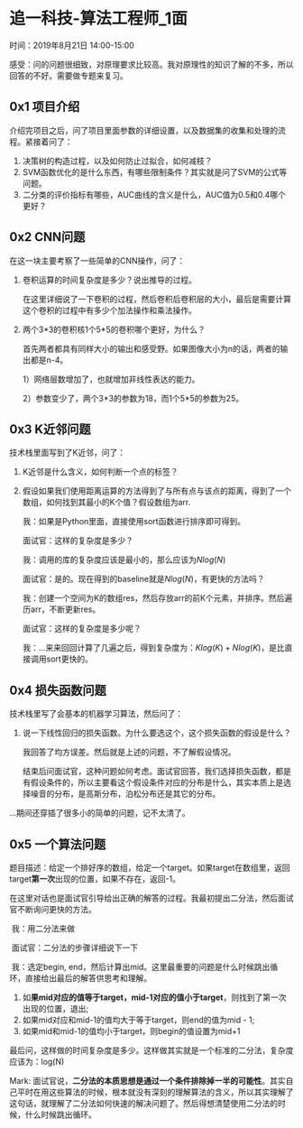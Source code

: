 # 追一科技-算法工程师_1面

时间：2019年8月21日 14:00-15:00

感受：问的问题很细致，对原理要求比较高。我对原理性的知识了解的不多，所以回答的不好。需要做专题来复习。

## 0x1 项目介绍

介绍完项目之后，问了项目里面参数的详细设置，以及数据集的收集和处理的流程。紧接着问了：

1. 决策树的构造过程，以及如何防止过拟合，如何减枝？
2. SVM函数优化的是什么东西，有哪些限制条件？其实就是问了SVM的公式等问题。
3. 二分类的评价指标有哪些，AUC曲线的含义是什么，AUC值为0.5和0.4哪个更好？

## 0x2 CNN问题

在这一块主要考察了一些简单的CNN操作，问了：

1. 卷积运算的时间复杂度是多少？说出推导的过程。

   在这里详细说了一下卷积的过程，然后卷积后卷积层的大小，最后是需要计算这个卷积的过程中有多少个加法操作和乘法操作。

2. 两个3\*3的卷积核1个5\*5的卷积哪个更好，为什么？

   首先两者都具有同样大小的输出和感受野。如果图像大小为n的话，两者的输出都是n-4。

   1）网络层数增加了，也就增加非线性表达的能力。

   2）参数变少了，两个3\*3的参数为18，而1个5\*5的参数为25。

   

## 0x3 K近邻问题

技术栈里面写到了K近邻，问了：

1. K近邻是什么含义，如何判断一个点的标签？

2. 假设如果我们使用距离运算的方法得到了与所有点与该点的距离，得到了一个数组，如何找到其最小的K个值？假设数组为arr.

   我：如果是Python里面，直接使用sort函数进行排序即可得到。

   面试官：这样的复杂度是多少？

   我：调用的库的复杂度应该是最小的，那么应该为$Nlog(N)$

   面试官：是的。现在得到的baseline就是$Nlog(N)$，有更快的方法吗？

   我：创建一个空间为K的数组res，然后存放arr的前K个元素，并排序。然后遍历arr，不断更新res。

   面试官：这样的复杂度是多少呢？

   我：...来来回回计算了几遍之后，得到复杂度为：$Klog(K) + Nlog(K)$，是比直接调用sort更快的。

   

## 0x4 损失函数问题

技术栈里写了会基本的机器学习算法，然后问了：

1. 说一下线性回归的损失函数。为什么要选这个，这个损失函数的假设是什么？

   我回答了均方误差。然后就是上述的问题，不了解假设情况。

   结束后问面试官，这种问题如何考虑。面试官回答，我们选择损失函数，都是有假设条件的，所以主要看这个假设条件对应的分布是什么，其实本质上是选择噪音的分布，是高斯分布，泊松分布还是其它的分布。

   

...期间还穿插了很多小的简单的问题，记不太清了。

## 0x5 一个算法问题

题目描述：给定一个排好序的数组，给定一个target。如果target在数组里，返回target**第一次**出现的位置，如果不存在，返回-1。

在这里对话也是面试官引导给出正确的解答的过程。我最初提出二分法，然后面试官不断询问更快的方法。

​	我：用二分法来做

​	面试官：二分法的步骤详细说下一下

​	我：选定begin, end，然后计算出mid。这里最重要的问题是什么时候跳出循环，直接给出最后的解答供思考和理解。

1. 如**果mid对应的值等于target，mid-1对应的值小于target**，则找到了第一次出现的位置，退出;
2. 如果mid对应和mid-1的值均大于等于target，则end的值为mid - 1;
3. 如果mid和mid-1的值均小于target，则begin的值设置为mid+1

最后问，这样做的时间复杂度是多少。这样做其实就是一个标准的二分法，复杂度应该为：log(N)



Mark: 面试官说，**二分法的本质思想是通过一个条件排除掉一半的可能性**。其实自己平时在用这些算法的时候，根本就没有深刻的理解算法的含义，所以其实理解了这句话，就理解了二分法如何快速的解决问题了。然后得想清楚使用二分法的时候，什么时候跳出循环。



















































